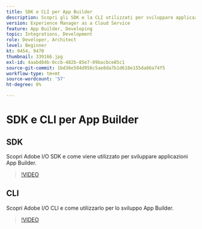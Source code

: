 ```yaml
---
title: SDK e CLI per App Builder
description: Scopri gli SDK e la CLI utilizzati per sviluppare applicazioni App Builder.
version: Experience Manager as a Cloud Service
feature: App Builder, Developing
topic: Integrations, Development
role: Developer, Architect
level: Beginner
kt: 9454, 9470
thumbnail: 339166.jpg
exl-id: 4aabd84b-0ccb-482b-85e7-09bacbce85c1
source-git-commit: 1bd36e584d956c5ae8da7b1d618e155da86a74f5
workflow-type: tm+mt
source-wordcount: '57'
ht-degree: 0%

---
```


# SDK e CLI per App Builder

## SDK

Scopri Adobe I/O SDK e come viene utilizzato per sviluppare applicazioni App Builder.

>[!VIDEO](https://video.tv.adobe.com/v/343413/?quality=12&learn=on&captions=ita)

## CLI

Scopri Adobe I/O CLI e come utilizzarlo per lo sviluppo App Builder.

>[!VIDEO](https://video.tv.adobe.com/v/343408/?quality=12&learn=on&captions=ita)
